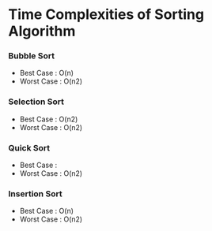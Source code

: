 # Time Complexities of Sorting Algorithm

### Bubble Sort
 * Best Case : O(n)
 * Worst Case : O(n2)

### Selection Sort
 * Best Case : O(n2)
 * Worst Case : O(n2)

### Quick Sort
 * Best Case : 
 * Worst Case : O(n2)

### Insertion Sort
 * Best Case : O(n)
 * Worst Case : O(n2)
 
 

